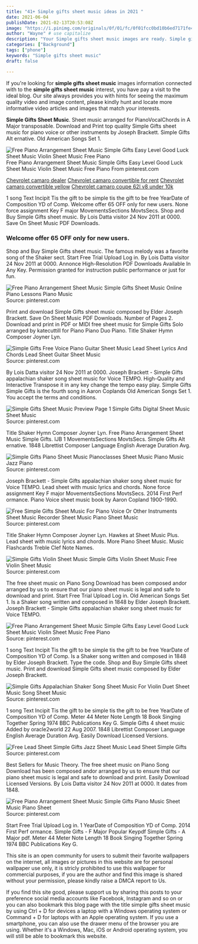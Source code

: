 ```yaml
---
title: "41+ Simple gifts sheet music ideas in 2021 "
date: 2021-06-04
publishDate: 2021-02-13T20:53:08Z
image: "https://i.pinimg.com/originals/0f/01/fc/0f01fcc0bd10b6ed7171fe42bc742429.jpg"
author: "Wayne" # use capitalize
description: "Your Simple gifts sheet music images are ready. Simple gifts sheet music are a topic that is being searched for and liked by netizens now. You can Get the Simple gifts sheet music files here. Get all free images."
categories: ["Background"]
tags: ["phone"]
keywords: "Simple gifts sheet music"
draft: false

---
```


If you're looking for **simple gifts sheet music** images information connected with to the **simple gifts sheet music** interest, you have pay a visit to the ideal  blog.  Our site always  provides you with  hints  for seeing  the maximum  quality video and image  content, please kindly hunt and locate more informative video articles and images  that match your interests.

**Simple Gifts Sheet Music**. Sheet music arranged for PianoVocalChords in A Major transposable. Download and Print top quality Simple Gifts sheet music for piano voice or other instruments by Joseph Brackett. Simple Gifts Alt ernative. Old American Songs Set 1.

![Free Piano Arrangement Sheet Music Simple Gifts Easy Level Good Luck Sheet Music Violin Sheet Music Free Piano](https://i.pinimg.com/originals/a2/b6/b4/a2b6b46b2f1da678d20832a5f3a16fe0.jpg "Free Piano Arrangement Sheet Music Simple Gifts Easy Level Good Luck Sheet Music Violin Sheet Music Free Piano")
Free Piano Arrangement Sheet Music Simple Gifts Easy Level Good Luck Sheet Music Violin Sheet Music Free Piano From pinterest.com

[Chevrolet camaro dealer](/chevrolet-camaro-dealer/)
[Chevrolet camaro convertible for rent](/chevrolet-camaro-convertible-for-rent/)
[Chevrolet camaro convertible yellow](/chevrolet-camaro-convertible-yellow/)
[Chevrolet camaro coupe 62l v8 under 10k](/chevrolet-camaro-coupe-62l-v8-under-10k/)

1 song Text Incipit Tis the gift to be simple tis the gift to be free YearDate of Composition YD of Comp. Welcome offer 65 OFF only for new users. None force assignment Key F major MovementsSections MovtsSecs. Shop and Buy Simple Gifts sheet music. By Lois Datta visitor 24 Nov 2011 at 0000. Save On Sheet Music PDF Downloads.

### Welcome offer 65 OFF only for new users.

Shop and Buy Simple Gifts sheet music. The famous melody was a favorite song of the Shaker sect. Start Free Trial Upload Log in. By Lois Datta visitor 24 Nov 2011 at 0000. Annonce High-Resolution PDF Downloads Available In Any Key. Permission granted for instruction public performance or just for fun.


![Free Piano Arrangement Sheet Music Simple Gifts Sheet Music Online Piano Lessons Piano Music](https://i.pinimg.com/originals/dd/f6/74/ddf67490bfbdd75a803b5ba5d21c0560.jpg "Free Piano Arrangement Sheet Music Simple Gifts Sheet Music Online Piano Lessons Piano Music")
Source: pinterest.com

Print and download Simple Gifts sheet music composed by Elder Joseph Brackett. Save On Sheet Music PDF Downloads. Number of Pages 2. Download and print in PDF or MIDI free sheet music for Simple Gifts Solo arranged by katecuttill for Piano Piano Duo Piano. Title Shaker Hymn Composer Joyner Lyn.

![Simple Gifts Free Voice Piano Guitar Sheet Music Lead Sheet Lyrics And Chords Lead Sheet Guitar Sheet Music](https://i.pinimg.com/originals/d1/e3/d1/d1e3d1e728d55fb152727daacb548d77.jpg "Simple Gifts Free Voice Piano Guitar Sheet Music Lead Sheet Lyrics And Chords Lead Sheet Guitar Sheet Music")
Source: pinterest.com

By Lois Datta visitor 24 Nov 2011 at 0000. Joseph Brackett - Simple Gifts appalachian shaker song sheet music for Voice TEMPO. High-Quality and Interactive Transpose it in any key change the tempo easy play. Simple Gifts Simple Gifts is the fourth song in Aaron Coplands Old American Songs Set 1. You accept the terms and conditions.

![Simple Gifts Sheet Music Preview Page 1 Simple Gifts Digital Sheet Music Sheet Music](https://i.pinimg.com/originals/21/b2/fd/21b2fda550f37a872dbe9a714aecfa2a.png "Simple Gifts Sheet Music Preview Page 1 Simple Gifts Digital Sheet Music Sheet Music")
Source: pinterest.com

Title Shaker Hymn Composer Joyner Lyn. Free Piano Arrangement Sheet Music Simple Gifts. IJB 1 MovementsSections MovtsSecs. Simple Gifts Alt ernative. 1848 Librettist Composer Language English Average Duration Avg.

![Simple Gifts Piano Sheet Music Pianoclasses Sheet Music Piano Music Jazz Piano](https://i.pinimg.com/originals/f7/b0/9d/f7b09d268cc4bfd0a4afa71e2f5aa285.jpg "Simple Gifts Piano Sheet Music Pianoclasses Sheet Music Piano Music Jazz Piano")
Source: pinterest.com

Joseph Brackett - Simple Gifts appalachian shaker song sheet music for Voice TEMPO. Lead sheet with music lyrics and chords. None force assignment Key F major MovementsSections MovtsSecs. 2014 First Perf ormance. Piano Voice sheet music book by Aaron Copland 1900-1990.

![Free Simple Gifts Sheet Music For Piano Voice Or Other Instruments Sheet Music Recorder Sheet Music Piano Sheet Music](https://i.pinimg.com/originals/9f/14/a8/9f14a8e434b117ae7553a55df065cb88.gif "Free Simple Gifts Sheet Music For Piano Voice Or Other Instruments Sheet Music Recorder Sheet Music Piano Sheet Music")
Source: pinterest.com

Title Shaker Hymn Composer Joyner Lyn. Hawkes at Sheet Music Plus. Lead sheet with music lyrics and chords. More Piano Sheet Music. Music Flashcards Treble Clef Note Names.

![Simple Gifts Violin Sheet Music Simple Gifts Violin Sheet Music Free Violin Sheet Music](https://i.pinimg.com/originals/07/f2/b2/07f2b2f5174f234645d8ff5de5945520.png "Simple Gifts Violin Sheet Music Simple Gifts Violin Sheet Music Free Violin Sheet Music")
Source: pinterest.com

The free sheet music on Piano Song Download has been composed andor arranged by us to ensure that our piano sheet music is legal and safe to download and print. Start Free Trial Upload Log in. Old American Songs Set 1. Is a Shaker song written and composed in 1848 by Elder Joseph Brackett. Joseph Brackett - Simple Gifts appalachian shaker song sheet music for Voice TEMPO.

![Free Piano Arrangement Sheet Music Simple Gifts Easy Level Good Luck Sheet Music Violin Sheet Music Free Piano](https://i.pinimg.com/originals/a2/b6/b4/a2b6b46b2f1da678d20832a5f3a16fe0.jpg "Free Piano Arrangement Sheet Music Simple Gifts Easy Level Good Luck Sheet Music Violin Sheet Music Free Piano")
Source: pinterest.com

1 song Text Incipit Tis the gift to be simple tis the gift to be free YearDate of Composition YD of Comp. Is a Shaker song written and composed in 1848 by Elder Joseph Brackett. Type the code. Shop and Buy Simple Gifts sheet music. Print and download Simple Gifts sheet music composed by Elder Joseph Brackett.

![Simple Gifts Appalachian Shaker Song Sheet Music For Violin Duet Sheet Music Song Sheet Music](https://i.pinimg.com/originals/08/5c/2b/085c2beb6eea3b71f14c9c764d1779c1.gif "Simple Gifts Appalachian Shaker Song Sheet Music For Violin Duet Sheet Music Song Sheet Music")
Source: pinterest.com

1 song Text Incipit Tis the gift to be simple tis the gift to be free YearDate of Composition YD of Comp. Meter 44 Meter Note Length 18 Book Singing Together Spring 1974 BBC Publications Key G. Simple Gifts 4 sheet music Added by oracle2world 22 Aug 2007. 1848 Librettist Composer Language English Average Duration Avg. Easily Download Licensed Versions.

![Free Lead Sheet Simple Gifts Jazz Sheet Music Lead Sheet Simple Gifts](https://i.pinimg.com/originals/8d/6c/76/8d6c76e751625e6d902a82d63f9aab0a.jpg "Free Lead Sheet Simple Gifts Jazz Sheet Music Lead Sheet Simple Gifts")
Source: pinterest.com

Best Sellers for Music Theory. The free sheet music on Piano Song Download has been composed andor arranged by us to ensure that our piano sheet music is legal and safe to download and print. Easily Download Licensed Versions. By Lois Datta visitor 24 Nov 2011 at 0000. It dates from 1848.

![Free Piano Arrangement Sheet Music Simple Gifts Piano Music Sheet Music Piano Sheet](https://i.pinimg.com/originals/0f/01/fc/0f01fcc0bd10b6ed7171fe42bc742429.jpg "Free Piano Arrangement Sheet Music Simple Gifts Piano Music Sheet Music Piano Sheet")
Source: pinterest.com

Start Free Trial Upload Log in. 1 YearDate of Composition YD of Comp. 2014 First Perf ormance. Simple Gifts - F Major Popular Keypdf Simple Gifts - A Major pdf. Meter 44 Meter Note Length 18 Book Singing Together Spring 1974 BBC Publications Key G.

This site is an open community for users to submit their favorite wallpapers on the internet, all images or pictures in this website are for personal wallpaper use only, it is stricly prohibited to use this wallpaper for commercial purposes, if you are the author and find this image is shared without your permission, please kindly raise a DMCA report to Us.

If you find this site good, please support us by sharing this posts to your preference social media accounts like Facebook, Instagram and so on or you can also bookmark this blog page with the title simple gifts sheet music by using Ctrl + D for devices a laptop with a Windows operating system or Command + D for laptops with an Apple operating system. If you use a smartphone, you can also use the drawer menu of the browser you are using. Whether it's a Windows, Mac, iOS or Android operating system, you will still be able to bookmark this website.
